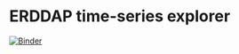 # ERDDAP time-series explorer

[![Binder](http://mybinder.org/badge.svg)](https://mybinder.org/v2/gh/oceanhackweek/ohw18_erddap-explorer/master?filepath=ERDDAP-explorer.ipynb)

